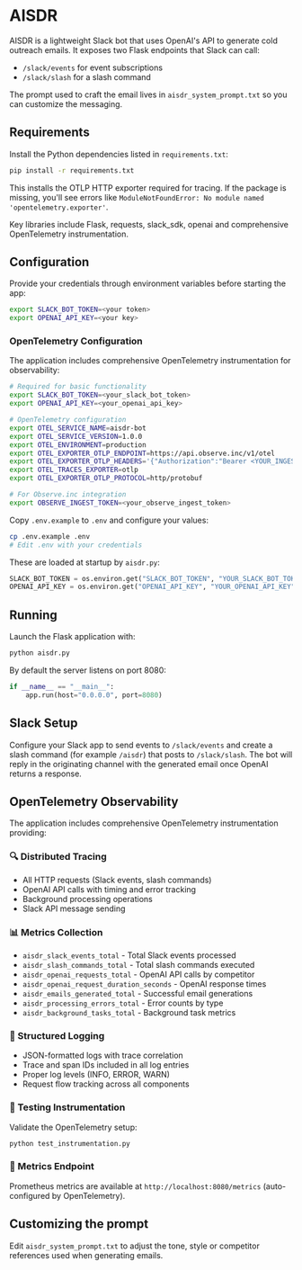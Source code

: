 # AISDR

AISDR is a lightweight Slack bot that uses OpenAI's API to generate cold outreach emails.
It exposes two Flask endpoints that Slack can call:

- `/slack/events` for event subscriptions
- `/slack/slash` for a slash command

The prompt used to craft the email lives in `aisdr_system_prompt.txt` so you can customize the messaging.

## Requirements

Install the Python dependencies listed in `requirements.txt`:

```bash
pip install -r requirements.txt
```

This installs the OTLP HTTP exporter required for tracing. If the package is missing, you'll see errors like `ModuleNotFoundError: No module named 'opentelemetry.exporter'`.

Key libraries include Flask, requests, slack_sdk, openai and comprehensive OpenTelemetry instrumentation.

## Configuration

Provide your credentials through environment variables before starting the app:

```bash
export SLACK_BOT_TOKEN=<your token>
export OPENAI_API_KEY=<your key>
```

### OpenTelemetry Configuration

The application includes comprehensive OpenTelemetry instrumentation for observability:

```bash
# Required for basic functionality
export SLACK_BOT_TOKEN=<your_slack_bot_token>
export OPENAI_API_KEY=<your_openai_api_key>

# OpenTelemetry configuration
export OTEL_SERVICE_NAME=aisdr-bot
export OTEL_SERVICE_VERSION=1.0.0
export OTEL_ENVIRONMENT=production
export OTEL_EXPORTER_OTLP_ENDPOINT=https://api.observe.inc/v1/otel
export OTEL_EXPORTER_OTLP_HEADERS='{"Authorization":"Bearer <YOUR_INGEST_TOKEN>","x-observe-target-package":"Tracing"}'
export OTEL_TRACES_EXPORTER=otlp
export OTEL_EXPORTER_OTLP_PROTOCOL=http/protobuf

# For Observe.inc integration
export OBSERVE_INGEST_TOKEN=<your_observe_ingest_token>
```

Copy `.env.example` to `.env` and configure your values:
```bash
cp .env.example .env
# Edit .env with your credentials
```

These are loaded at startup by `aisdr.py`:

```python
SLACK_BOT_TOKEN = os.environ.get("SLACK_BOT_TOKEN", "YOUR_SLACK_BOT_TOKEN")
OPENAI_API_KEY = os.environ.get("OPENAI_API_KEY", "YOUR_OPENAI_API_KEY")
```

## Running

Launch the Flask application with:

```bash
python aisdr.py
```

By default the server listens on port 8080:

```python
if __name__ == "__main__":
    app.run(host="0.0.0.0", port=8080)
```

## Slack Setup

Configure your Slack app to send events to `/slack/events` and create a slash command (for example `/aisdr`) that posts to `/slack/slash`.
The bot will reply in the originating channel with the generated email once OpenAI returns a response.

## OpenTelemetry Observability

The application includes comprehensive OpenTelemetry instrumentation providing:

### 🔍 Distributed Tracing
- All HTTP requests (Slack events, slash commands)
- OpenAI API calls with timing and error tracking
- Background processing operations
- Slack API message sending

### 📊 Metrics Collection
- `aisdr_slack_events_total` - Total Slack events processed
- `aisdr_slash_commands_total` - Total slash commands executed
- `aisdr_openai_requests_total` - OpenAI API calls by competitor
- `aisdr_openai_request_duration_seconds` - OpenAI response times
- `aisdr_emails_generated_total` - Successful email generations
- `aisdr_processing_errors_total` - Error counts by type
- `aisdr_background_tasks_total` - Background task metrics

### 📝 Structured Logging
- JSON-formatted logs with trace correlation
- Trace and span IDs included in all log entries
- Proper log levels (INFO, ERROR, WARN)
- Request flow tracking across all components

### 🧪 Testing Instrumentation

Validate the OpenTelemetry setup:

```bash
python test_instrumentation.py
```

### 🚀 Metrics Endpoint

Prometheus metrics are available at `http://localhost:8080/metrics` (auto-configured by OpenTelemetry).

## Customizing the prompt

Edit `aisdr_system_prompt.txt` to adjust the tone, style or competitor references used when generating emails.

